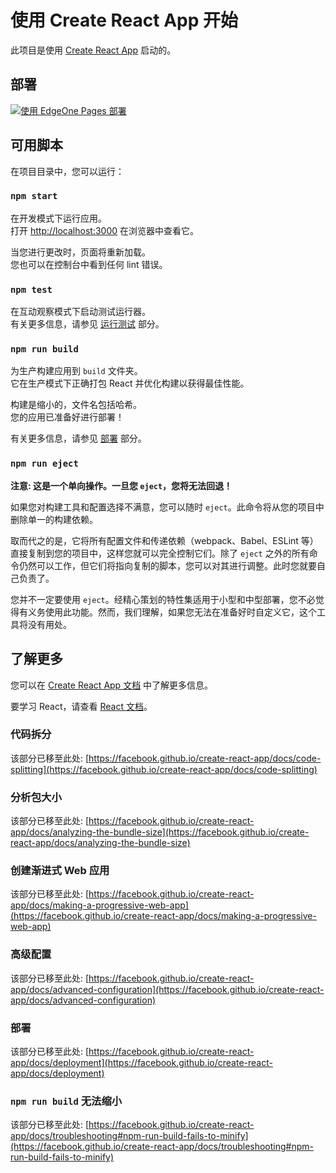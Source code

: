 # 使用 Create React App 开始

此项目是使用 [Create React App](https://github.com/facebook/create-react-app) 启动的。

## 部署

[![使用 EdgeOne Pages 部署](https://cdnstatic.tencentcs.com/edgeone/pages/deploy.svg)](https://console.cloud.tencent.com/edgeone/pages/new?from=github&template=reactjs-template)

## 可用脚本

在项目目录中，您可以运行：

### `npm start`

在开发模式下运行应用。\
打开 [http://localhost:3000](http://localhost:3000) 在浏览器中查看它。

当您进行更改时，页面将重新加载。\
您也可以在控制台中看到任何 lint 错误。

### `npm test`

在互动观察模式下启动测试运行器。\
有关更多信息，请参见 [运行测试](https://facebook.github.io/create-react-app/docs/running-tests) 部分。

### `npm run build`

为生产构建应用到 `build` 文件夹。\
它在生产模式下正确打包 React 并优化构建以获得最佳性能。

构建是缩小的，文件名包括哈希。\
您的应用已准备好进行部署！

有关更多信息，请参见 [部署](https://facebook.github.io/create-react-app/docs/deployment) 部分。

### `npm run eject`

**注意: 这是一个单向操作。一旦您 `eject`，您将无法回退！**

如果您对构建工具和配置选择不满意，您可以随时 `eject`。此命令将从您的项目中删除单一的构建依赖。

取而代之的是，它将所有配置文件和传递依赖（webpack、Babel、ESLint 等）直接复制到您的项目中，这样您就可以完全控制它们。除了 `eject` 之外的所有命令仍然可以工作，但它们将指向复制的脚本，您可以对其进行调整。此时您就要自己负责了。

您并不一定要使用 `eject`。经精心策划的特性集适用于小型和中型部署，您不必觉得有义务使用此功能。然而，我们理解，如果您无法在准备好时自定义它，这个工具将没有用处。

## 了解更多

您可以在 [Create React App 文档](https://facebook.github.io/create-react-app/docs/getting-started) 中了解更多信息。

要学习 React，请查看 [React 文档](https://reactjs.org/)。

### 代码拆分

该部分已移至此处: [https://facebook.github.io/create-react-app/docs/code-splitting](https://facebook.github.io/create-react-app/docs/code-splitting)

### 分析包大小

该部分已移至此处: [https://facebook.github.io/create-react-app/docs/analyzing-the-bundle-size](https://facebook.github.io/create-react-app/docs/analyzing-the-bundle-size)

### 创建渐进式 Web 应用

该部分已移至此处: [https://facebook.github.io/create-react-app/docs/making-a-progressive-web-app](https://facebook.github.io/create-react-app/docs/making-a-progressive-web-app)

### 高级配置

该部分已移至此处: [https://facebook.github.io/create-react-app/docs/advanced-configuration](https://facebook.github.io/create-react-app/docs/advanced-configuration)

### 部署

该部分已移至此处: [https://facebook.github.io/create-react-app/docs/deployment](https://facebook.github.io/create-react-app/docs/deployment)

### `npm run build` 无法缩小

该部分已移至此处: [https://facebook.github.io/create-react-app/docs/troubleshooting#npm-run-build-fails-to-minify](https://facebook.github.io/create-react-app/docs/troubleshooting#npm-run-build-fails-to-minify)